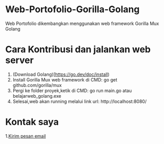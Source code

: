 # Web-Portofolio-Gorilla-Golang
Web Portofolio dikembangkan menggunakan web framework Gorilla Mux Golang

# Cara Kontribusi dan jalankan web server

1. (Download Golang)[https://go.dev/doc/install)
2. Install Gorilla Mux web framework di CMD: go get github.com/gorilla/mux
3. Pergi ke folder proyek,ketik di CMD: go run main.go atau belajarweb_golang.exe
4. Selesai,web akan running melalui link url: http://localhost:8080/

# Kontak saya

1.[Kirim pesan email](https://mailto:anandaraufm@gmail.com)


